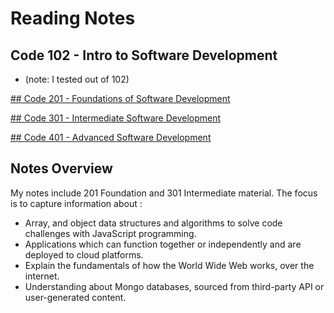 # Reading Notes

## Code 102 - Intro to Software Development

- (note: I tested out of 102)

[## Code 201 - Foundations of Software Development](https://github.com/PGPere/Read-Notes/tree/main/Class201)

[## Code 301 - Intermediate Software Development](https://github.com/PGPere/Read-Notes/tree/main/Class301)

[## Code 401 - Advanced Software Development](https://github.com/PGPere/Read-Notes/tree/main/Class401)

## Notes Overview

My notes include 201 Foundation and 301 Intermediate material. The focus is to capture information about :

- Array, and object data structures and algorithms to solve code challenges with JavaScript programming.
- Applications which can function together or independently and are deployed to cloud platforms.
- Explain the fundamentals of how the World Wide Web works, over the internet.
- Understanding about Mongo databases, sourced from third-party API or user-generated content.
